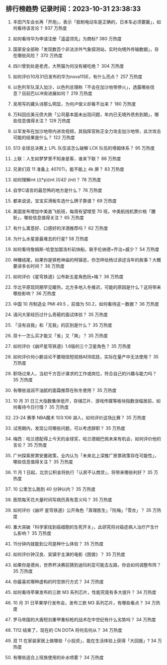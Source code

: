 
## 排行榜趋势 记录时间：2023-10-31 23:38:33
  
  1. 丰田汽车会长再「开炮」，表示「抵制电动车是正确的，日本车必须要赢」，如何看待该言论？ 937 万热度
    
  2. 如何看待华为申请注册「遥遥领先」为商标? 380 万热度
    
  3. 国家安全部称「发现数百个非法涉外气象探测站，实时向境外传输数据」，存在哪些风险？ 370 万热度
    
  4. 四川曾到处是老虎，大熊猫为何没有被吃绝？ 304 万热度
    
  5. 如何评价10月31日发布的华为nova11SE，有什么亮点？ 257 万热度
    
  6. 以色列军队深入加沙，以色列总理称「不会在加沙地带停火」，透露哪些信息？目前巴以冲突进展如何？ 219 万热度
    
  7. 吴用写的藏头诗那么明显，为何卢俊义却看不出来？ 180 万热度
    
  8. 万科回应美元债大跌「公司基本面未出现问题，年内已无境外债务到期」，哪些信息值得关注？ 129 万热度
    
  9. 以军发布在加沙地带内进攻视频，其指挥官称正全力攻击加沙地带，此次攻击可能的结果是什么？ 122 万热度
    
  10. S13 全球总决赛上 LPL 队伍该怎么破解 LCK 队伍的塔姆体系？ 95 万热度
    
  11. 上联：人生如梦梦里不知身是客，谁来下联？ 88 万热度
    
  12. 兄弟们双 11 准备上 4070Ti，能不能上 4k 屏？ 83 万热度
    
  13. 如何理解int (*(*(*p)(int *))[4]) (int*)？ 78 万热度
    
  14. 自学C语言的最恐怖的地方是什么？ 76 万热度
    
  15. 都来说说，宝宝买滑板车选什么牌子靠谱？ 69 万热度
    
  16. 美国宣布增加中美直飞航班，每周有望增至 70 班，中美航线机票价格「腰斩」，哪些信息值得关注？ 65 万热度
    
  17. 有什么寓意好、口感好的洋酒推荐吗？ 62 万热度
    
  18. 为什么水星是最难去的行星? 58 万热度
    
  19. 如何看待詹姆斯-哈登加盟洛杉矶快船，联手伦纳德+乔治+威少？ 54 万热度
    
  20. 神雕结尾，如果你是铁枪神庙的柯镇恶，你怎样给杨过讲述当年的故事？大概要讲多长时间？ 36 万热度
    
  21. 如何评价《星穹铁道》公布新五星角色阮•梅？ 36 万热度
    
  22. 华北平原现同期罕见暖热，北方多地入冬推迟，可能的原因是什么？这将带来哪些影响？ 36 万热度
    
  23. 中国 10 月制造业 PMI 49.5 ，前值为 50.2，如何看待这一数据？ 36 万热度
    
  24. 请问大家经历过什么奇葩的面试体验？ 35 万热度
    
  25. 「没有自我」和「无我」的区别是什么？ 35 万热度
    
  26. 双十一怎么买才能又「省」又「爽」？ 35 万热度
    
  27. 如何评价《崩坏星穹铁道》1.6版的三个卫星角色？ 35 万热度
    
  28. 如何评价何小鹏谈论不要相信短视频AEB炫技，实际在量产中无法使用？ 35 万热度
    
  29. 职场过来人，当初千方百计谋求的工作或岗位，符合自己的兴趣与能力吗？ 35 万热度
    
  30. 有哪些滋润不油腻的面霜推荐在秋冬使用？ 35 万热度
    
  31. 10 月 31 日三大指数集体低开，存储芯片、游戏传媒等板块指数涨幅居前，如何看待今日行情？ 35 万热度
    
  32. 23-24 赛季 NBA魔术 103:106 湖人，如何评价这场比赛？ 35 万热度
    
  33. 试用期内，发现公司哪些问题，可以考虑辞职？ 35 万热度
    
  34. 梅西：哈兰德配得上今天的金球奖，哈兰德姆巴佩未来有机会，如何评价他的言论？ 35 万热度
    
  35. 广州探索房票安置政策，业内认为「未来北上深推广房票政策存在可能性」，哪些信息值得关注？ 35 万热度
    
  36. 11 月 1 日起，北京公积金将执行「认房不认商贷」，将带来哪些利好？ 35 万热度
    
  37. 10 公里怎么跑到 40 分钟以内？ 35 万热度
    
  38. 医院每天花大量时间写病历真有意义吗？ 35 万热度
    
  39. 如何评价《崩坏 星穹铁道》公开角色「真理医生」「阮梅」「雪衣」？ 35 万热度
    
  40. 重大突破「科学家找到癌细胞的生死开关」，此研究将对癌症病人治疗产生什么影响？ 35 万热度
    
  41. 15分钟内就能到公司是种什么体验？ 35 万热度
    
  42. 如何评价钟汉良、吴镇宇主演的电影《困兽》？ 35 万热度
    
  43. 如果你是德尚，世界杯决赛前猜到迪玛利亚可能去左路，你会如何调整布阵？ 35 万热度
    
  44. 你最喜欢哪种虚构的时空旅行方式？ 34 万热度
    
  45. 如何看待苹果发布的三款 M3 系列芯片，性能究竟有多大提升？ 34 万热度
    
  46. 10 月 31 日苹果举行发布会，发布三款 M3 系列芯片，有哪些看点？ 34 万热度
    
  47. 罗马帝国的大盾短剑重甲重标枪的战术在中世纪有什么劣势吗？ 34 万热度
    
  48. TI12 结束了，现在的 CN DOTA 将何去何从？ 34 万热度
    
  49. 双 11 在家装家居上做哪些「小投资」，能在生活体验上获得「大回报」? 34 万热度
    
  50. 有哪些适合上班族使用的补水喷雾？ 34 万热度
    